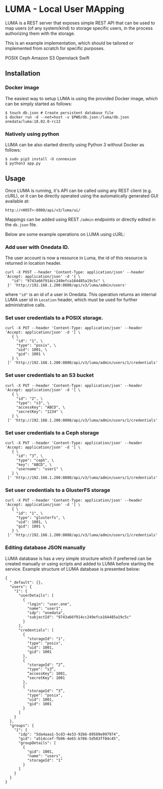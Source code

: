 # LUMA - Local User MApping

LUMA is a REST server that exposes simple REST API that can be used to map users 
(of any system/kind) to storage specific users, in the process authorizing them
with the storage.



This is an example implementation, which should be tailored or implemented from
scratch for specific purposes.


POSIX
Ceph
Amazon S3
Openstack Swift


## Installation

### Docker image

The easiest way to setup LUMA is using the provided Docker image, which can 
be simply started as follows:

```
$ touch db.json # Create persistent database file
$ docker run -d --net=host -v $PWD/db.json:/luma/db.json onedata/luma:18.02.0-rc13
```

### Natively using python

LUMA can be also started directly using Python 3 without Docker as follows:
```
$ sudo pip3 install -U connexion
$ python3 app.py
```

## Usage

Once LUMA is running, it's API can be called using any REST client (e.g. cURL),
or it can be directly operated using the automatically generated GUI available
at:

```
http://<HOST>:8080/api/v3/luma/ui/
```

Mappings can be added using REST `/admin` endpoints or directly edited in the
`db.json` file.


Below are some example operations on LUMA using cURL:

### Add user with Onedata ID. 
The user account is now a resource in Luma, the id of this resource is returned 
in location header.

```
curl -X POST --header 'Content-Type: application/json' --header 'Accept: application/json' -d '{ \
   "id": "9743a66f914cc249efca164485a19c5c" \
 }' 'http://192.168.1.200:8080/api/v3/luma/admin/users'

```

where `"id"` is an id of a user in Onedata. This operation returns an internal LUMA user id in 
`Location` header, which must be used for further administrative calls.

### Set user credentials to a POSIX storage.

```
curl -X PUT --header 'Content-Type: application/json' --header 'Accept: application/json' -d '[ \
   { \
     "id": "1", \
     "type": "posix", \
     "uid": 1001, \
     "gid": 1001 \
   } \
 ]' 'http://192.168.1.200:8080/api/v3/luma/admin/users/1/credentials'

```

### Set user credentials to an S3 bucket

```
curl -X PUT --header 'Content-Type: application/json' --header 'Accept: application/json' -d '[ \
   { \
     "id": "2", \
     "type": "s3", \
     "accessKey": "ABCD", \
     "secretKey": "1234" \
   } \
 ]' 'http://192.168.1.200:8080/api/v3/luma/admin/users/1/credentials'

```


### Set user credentials to a Ceph storage

```
curl -X PUT --header 'Content-Type: application/json' --header 'Accept: application/json' -d '[ \
   { \
     "id": “3”, \
     "type": "ceph", \
     "key": "ABCD", \
     "username": "user1" \
   } \
 ]' 'http://192.168.1.200:8080/api/v3/luma/admin/users/1/credentials'
```

### Set user credentials to a GlusterFS storage

```
curl -X PUT --header 'Content-Type: application/json' --header 'Accept: application/json' -d '[ \
   { \
     "id": "1", \
     "type": "glusterfs", \
     "uid": 1001, \
     "gid": 1001 \
   } \
 ]' 'http://192.168.1.200:8080/api/v3/luma/admin/users/1/credentials'

```


### Editing database JSON manually

LUMA database is has a very simple structure which if preferred can be created manually or using
scripts and added to LUMA before starting the service. Example structure of LUMA database is 
presented below:

```
{
  "_default": {},
  "users": {
    "1": {
      "userDetails": [
        {
          "login": "user.one",
          "name": "user1",
          "idp": "onedata",
          "subjectId": "9743a66f914cc249efca164485a19c5c"
        }
      ],
      "credentials": [
        {
          "storageId": "1",
          "type": "posix",
          "uid": 1001,
          "gid": 1001
        },
        {
          "storageId": “2”,
          "type": “s3”,
          “accessKey”: 1001,
          “secretKey”: 1001
        },
        {
          "storageId": “3”,
          "type": "posix",
          "uid": 1001,
          "gid": 1001
        }
      ]
    }
  },
  "groups": {
    "1": {
      "idp": "5da4aaa1-5cd3-4e33-92b6-89589e997974",
      "gid": "a514ccef-fb96-4e65-b786-5d503ff04c45",
      "groupDetails": [
        {
          "gid": 1001,
          "name": "users",
          "storageId": "1"
        }
      ]
    }
  }
}

```
